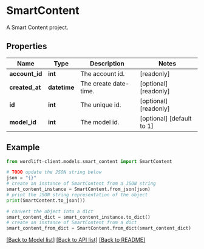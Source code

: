 # SmartContent

A Smart Content project.

## Properties

Name | Type | Description | Notes
------------ | ------------- | ------------- | -------------
**account_id** | **int** | The account id. | [readonly] 
**created_at** | **datetime** | The create date-time. | [optional] [readonly] 
**id** | **int** | The unique id. | [optional] [readonly] 
**model_id** | **int** | The model id. | [optional] [default to 1]

## Example

```python
from wordlift-client.models.smart_content import SmartContent

# TODO update the JSON string below
json = "{}"
# create an instance of SmartContent from a JSON string
smart_content_instance = SmartContent.from_json(json)
# print the JSON string representation of the object
print(SmartContent.to_json())

# convert the object into a dict
smart_content_dict = smart_content_instance.to_dict()
# create an instance of SmartContent from a dict
smart_content_from_dict = SmartContent.from_dict(smart_content_dict)
```
[[Back to Model list]](../README.md#documentation-for-models) [[Back to API list]](../README.md#documentation-for-api-endpoints) [[Back to README]](../README.md)


